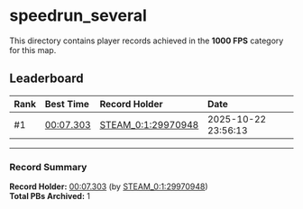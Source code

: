 # speedrun_several

This directory contains player records achieved in the **1000 FPS** category for this map.

## Leaderboard

| Rank | Best Time | Record Holder | Date                |
| :--- | :-------- | :------------ | :------------------ |
| #1   | [00:07.303](./00007303_STEAM_0_1_29970948_20251022-235613.zip) | [STEAM_0:1:29970948](https://speedrun16.com/profile/STEAM_0:1:29970948)   | 2025-10-22 23:56:13 |

---

### Record Summary
**Record Holder:** [00:07.303](./00007303_STEAM_0_1_29970948_20251022-235613.zip) (by [STEAM_0:1:29970948](https://speedrun16.com/profile/STEAM_0:1:29970948))  
**Total PBs Archived:** 1